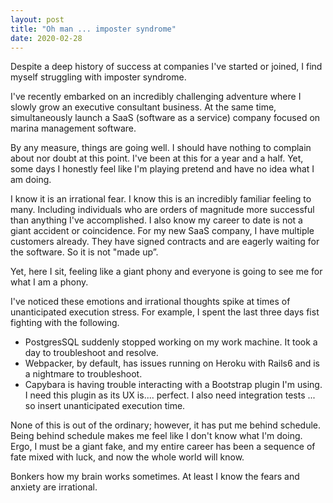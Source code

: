 ```yaml
---
layout: post
title: "Oh man ... imposter syndrome" 
date: 2020-02-28
---
```

Despite a deep history of success at companies I've started or joined, I find myself struggling with imposter syndrome.

I've recently embarked on an incredibly challenging adventure where I slowly grow an executive consultant business. At the same time, simultaneously launch a SaaS (software as a service) company focused on marina management software.

By any measure, things are going well. I should have nothing to complain about nor doubt at this point. I've been at this for a year and a half. Yet, some days I honestly feel like I'm playing pretend and have no idea what I am doing.

I know it is an irrational fear. I know this is an incredibly familiar feeling to many.  Including individuals who are orders of magnitude more successful than anything I've accomplished. I also know my career to date is not a giant accident or coincidence. For my new SaaS company, I have multiple customers already. They have signed contracts and are eagerly waiting for the software. So it is not "made up”. 

Yet, here I sit, feeling like a giant phony and everyone is going to see me for what I am a phony.

I've noticed these emotions and irrational thoughts spike at times of unanticipated execution stress. For example, I spent the last three days fist fighting with the following.
- PostgresSQL suddenly stopped working on my work machine. It took a day to troubleshoot and resolve.
- Webpacker, by default, has issues running on Heroku with Rails6 and is a nightmare to troubleshoot.
- Capybara is having trouble interacting with a Bootstrap plugin I'm using. I need this plugin as its UX is.... perfect. I also need integration tests ... so insert unanticipated execution time.

None of this is out of the ordinary; however, it has put me behind schedule. Being behind schedule makes me feel like I don't know what I'm doing. Ergo, I must be a giant fake, and my entire career has been a sequence of fate mixed with luck, and now the whole world will know.

Bonkers how my brain works sometimes. At least I know the fears and anxiety are irrational.
